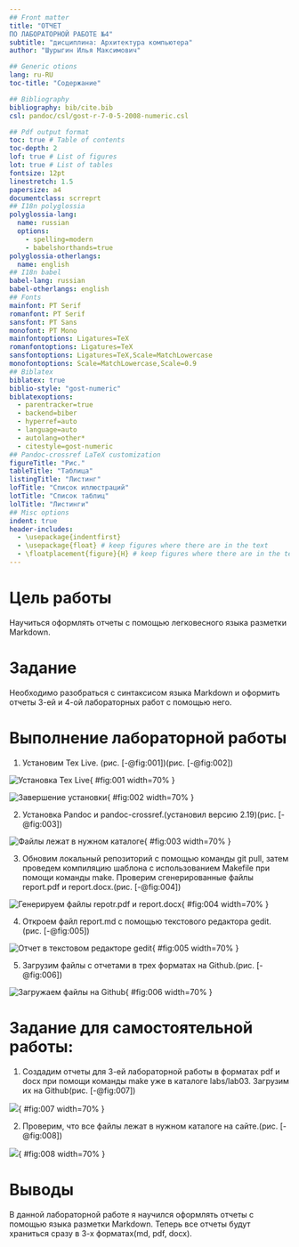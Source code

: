 ```yaml
---
## Front matter
title: "ОТЧЕТ 
ПО ЛАБОРАТОРНОЙ РАБОТЕ №4"
subtitle: "дисциплина: Архитектура компьютера"
author: "Шурыгин Илья Максимович"

## Generic otions
lang: ru-RU
toc-title: "Содержание"

## Bibliography
bibliography: bib/cite.bib
csl: pandoc/csl/gost-r-7-0-5-2008-numeric.csl

## Pdf output format
toc: true # Table of contents
toc-depth: 2
lof: true # List of figures
lot: true # List of tables
fontsize: 12pt
linestretch: 1.5
papersize: a4
documentclass: scrreprt
## I18n polyglossia
polyglossia-lang:
  name: russian
  options:
	- spelling=modern
	- babelshorthands=true
polyglossia-otherlangs:
  name: english
## I18n babel
babel-lang: russian
babel-otherlangs: english
## Fonts
mainfont: PT Serif
romanfont: PT Serif
sansfont: PT Sans
monofont: PT Mono
mainfontoptions: Ligatures=TeX
romanfontoptions: Ligatures=TeX
sansfontoptions: Ligatures=TeX,Scale=MatchLowercase
monofontoptions: Scale=MatchLowercase,Scale=0.9
## Biblatex
biblatex: true
biblio-style: "gost-numeric"
biblatexoptions:
  - parentracker=true
  - backend=biber
  - hyperref=auto
  - language=auto
  - autolang=other*
  - citestyle=gost-numeric
## Pandoc-crossref LaTeX customization
figureTitle: "Рис."
tableTitle: "Таблица"
listingTitle: "Листинг"
lofTitle: "Список иллюстраций"
lotTitle: "Список таблиц"
lolTitle: "Листинги"
## Misc options
indent: true
header-includes:
  - \usepackage{indentfirst}
  - \usepackage{float} # keep figures where there are in the text
  - \floatplacement{figure}{H} # keep figures where there are in the text
---
```


# Цель работы

Научиться оформлять отчеты с помощью легковесного языка разметки Markdown.

# Задание

Необходимо разобраться с синтаксисом языка Markdown и оформить отчеты 3-ей и 4-ой лабораторных работ с помощью него.

# Выполнение лабораторной работы

1. Установим Tex Live. (рис. [-@fig:001])(рис. [-@fig:002])

![Установка Tex Live](image/img-1.jpg){ #fig:001 width=70% }

![Завершение установки](image/img-2.jpg){ #fig:002 width=70% }

2. Установка Pandoc и pandoc-crossref.(установил версию 2.19)(рис. [-@fig:003])

![Файлы лежат в нужном каталоге](image/img-3.jpg){ #fig:003 width=70% }

3.	Обновим локальный репозиторий с помощью команды git pull, затем проведем компиляцию шаблона с использованием Makefile при помощи команды make. Проверим сгенерированные файлы report.pdf и
report.docx.(рис. [-@fig:004])

![Генерируем файлы repotr.pdf и report.docx](image/img-4.jpg){ #fig:004 width=70% }

4. Откроем файл report.md c помощью текстового редактора gedit.(рис. [-@fig:005])

![Отчет в текстовом редакторе gedit](image/img-5.jpg){ #fig:005 width=70% }

5. Загрузим файлы с отчетами в трех форматах на Github.(рис. [-@fig:006])

![Загружаем файлы на Github](image/img-6.jpg){ #fig:006 width=70% }

# Задание для самостоятельной работы:

1. Создадим отчеты для 3-ей лабораторной работы в форматах pdf и docx при помощи команды make уже в каталоге labs/lab03. Загрузим их на Github(рис. [-@fig:007])

![](image/img-7.jpg){ #fig:007 width=70% }

2.	Проверим, что все файлы лежат в нужном каталоге на сайте.(рис. [-@fig:008])

![](image/img-8.png){ #fig:008 width=70% }

# Выводы

В данной лабораторной работе я научился оформлять отчеты с помощью языка разметки Markdown. Теперь все отчеты будут храниться сразу в 3-х форматах(md, pdf, docx).
